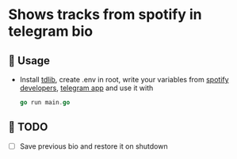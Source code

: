 # Shows tracks from spotify in telegram bio

## 🚀 Usage

-  Install [tdlib](<[tdlib](https://tdlib.github.io/td/build.html)>), create .env in root, write your variables from [spotify developers](https://developer.spotify.com/), [telegram app](https://my.telegram.org/apps) and use it with 
    ```go 
    go run main.go
    ```

## 🔧 TODO

- ☐ Save previous bio and restore it on shutdown
